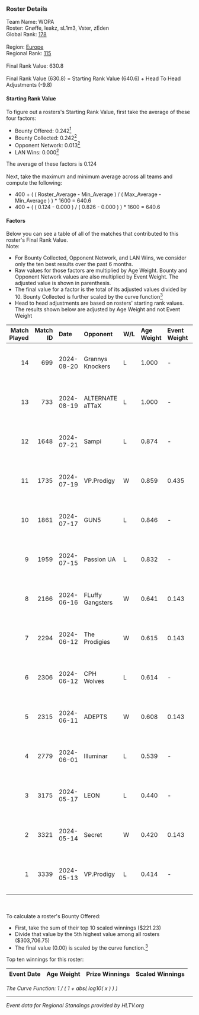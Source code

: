 ### Roster Details<br />
Team Name: WOPA<br />
Roster: Gnøffe, leakz, sL1m3, Vster, zEden<br />
Global Rank: [178](../../standings_global_2024_09_08.md)<br />
<br />
Region: [Europe]( ../../standings_europe_2024_09_08.md)<br />
Regional Rank: [115]( ../../standings_europe_2024_09_08.md)<br />
<br />
Final Rank Value:  630.8<br />
<br />
Final Rank Value (630.8) = Starting Rank Value (640.6) + Head To Head Adjustments (-9.8)<br />

#### Starting Rank Value<br />
To figure out a rosters's Starting Rank Value, first take the average of these four factors:<br />
- Bounty Offered: 0.242[<sup>1</sup>](#table2)
- Bounty Collected: 0.242[<sup>2</sup>](#table1)
- Opponent Network: 0.013[<sup>2</sup>](#table1)
- LAN Wins: 0.000[<sup>2</sup>](#table1)

The average of these factors is 0.124<br />
<br />
Next, take the maximum and minimum average across all teams and compute the following:<br />
- 400 + ( ( Roster_Average - Min_Average ) / ( Max_Average - Min_Average ) ) * 1600 = 640.6
- 400 + ( ( 0.124 - 0.000 ) / ( 0.826 - 0.000 ) ) * 1600 = 640.6


#### Factors<br />
Below you can see a table of all of the matches that contributed to this roster's Final Rank Value.<br />
Note:<br />

- For Bounty Collected, Opponent Network, and LAN Wins, we consider only the ten best results over the past 6 months.
- Raw values for those factors are multiplied by Age Weight. Bounty and Opponent Network values are also multiplied by Event Weight. The adjusted value is shown in parenthesis.
- The final value for a factor is the total of its adjusted values divided by 10. Bounty Collected is further scaled by the curve function[<sup>3</sup>](#curveFunction)
- Head to head adjustments are based on rosters' starting rank values. The results shown below are adjusted by Age Weight and not Event Weight
<span id="table1"></span><br />


| Match Played | Match ID | Date       | Opponent         | W/L | Age Weight | Event Weight | Bounty Collected | Opponent Network | LAN Wins  | H2H Adj. | Roster                              |
| -: | -: | :- | :- | :- | :- | :- | :- | :- | :- | -: | :- |
|           14 |      699 | 2024-08-20 | Grannys Knockers | L   | 1.000      | -            | -                | -                | -         |   -12.41 | Gnøffe, leakz, sL1m3, Vster, zEden  |
|           13 |      733 | 2024-08-19 | ALTERNATE aTTaX  | L   | 1.000      | -            | -                | -                | -         |    -8.06 | Gnøffe, leakz, sL1m3, Vster, zEden  |
|           12 |     1648 | 2024-07-21 | Sampi            | L   | 0.874      | -            | -                | -                | -         |    -6.22 | Gnøffe, leakz, sL1m3, Topa, zEden   |
|           11 |     1735 | 2024-07-19 | VP.Prodigy       | W   | 0.859      | 0.435        | 0.020 (0.007)    | 0.245 (0.091)    | 0 (0.000) |    19.70 | Gnøffe, leakz, sL1m3, Topa, zEden   |
|           10 |     1861 | 2024-07-17 | GUN5             | L   | 0.846      | -            | -                | -                | -         |    -3.80 | Gnøffe, leakz, sL1m3, Vster, zEden  |
|            9 |     1959 | 2024-07-15 | Passion UA       | L   | 0.832      | -            | -                | -                | -         |    -2.90 | Gnøffe, leakz, sL1m3, Vster, zEden  |
|            8 |     2166 | 2024-06-16 | FLuffy Gangsters | W   | 0.641      | 0.143        | 0.000 (0.000)    | 0.357 (0.033)    | 0 (0.000) |     9.30 | brzer, Gnøffe, leakz, LUMSEN, Vster |
|            7 |     2294 | 2024-06-12 | The Prodigies    | W   | 0.615      | 0.143        | 0.000 (0.000)    | 0.063 (0.006)    | 0 (0.000) |     7.55 | brzer, Gnøffe, leakz, LUMSEN, Vster |
|            6 |     2306 | 2024-06-12 | CPH Wolves       | L   | 0.614      | -            | -                | -                | -         |    -5.83 | brzer, Gnøffe, leakz, LUMSEN, Vster |
|            5 |     2315 | 2024-06-11 | ADEPTS           | W   | 0.608      | 0.143        | 0.002 (0.000)    | 0.017 (0.001)    | 0 (0.000) |     9.59 | brzer, Gnøffe, leakz, LUMSEN, Vster |
|            4 |     2779 | 2024-06-01 | Illuminar        | L   | 0.539      | -            | -                | -                | -         |   -11.04 | brzer, Gnøffe, leakz, LUMSEN, Vster |
|            3 |     3175 | 2024-05-17 | LEON             | L   | 0.440      | -            | -                | -                | -         |    -6.57 | brzer, Gnøffe, leakz, LUMSEN, Vster |
|            2 |     3321 | 2024-05-14 | Secret           | W   | 0.420      | 0.143        | 0.000 (0.000)    | 0.024 (0.001)    | 0 (0.000) |     4.34 | brzer, Gnøffe, leakz, LUMSEN, Vster |
|            1 |     3339 | 2024-05-13 | VP.Prodigy       | L   | 0.414      | -            | -                | -                | -         |    -3.49 | brzer, Gnøffe, leakz, LUMSEN, Vster |

<br />
<span id="table2"></span><br />
To calculate a roster's Bounty Offered:<br />

- First, take the sum of their top 10 scaled winnings ($221.23)
- Divide that value by the 5th highest value among all rosters ($303,706.75)
- The final value (0.00) is scaled by the curve function.[<sup>3</sup>](#curveFunction)

Top ten winnings for this roster:<br />

| Event Date | Age Weight | Prize Winnings | Scaled Winnings |
| :- | -: | :- | :- |


<span id="curveFunction"></span>_The Curve Function: 1 / ( 1 + abs( log10( x ) ) )_<br />

---
_Event data for Regional Standings provided by HLTV.org_<br />

